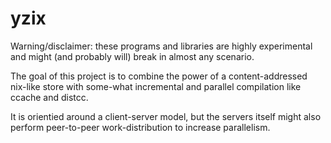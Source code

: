 # yzix

Warning/disclaimer: these programs and libraries are highly experimental and
might (and probably will) break in almost any scenario.

The goal of this project is to combine the power of a content-addressed nix-like
store with some-what incremental and parallel compilation like ccache and distcc.

It is orientied around a client-server model, but the servers itself might also
perform peer-to-peer work-distribution to increase parallelism.
